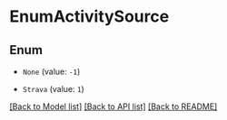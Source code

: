 # EnumActivitySource


## Enum

* `None` (value: `-1`)

* `Strava` (value: `1`)

[[Back to Model list]](../README.md#documentation-for-models) [[Back to API list]](../README.md#documentation-for-api-endpoints) [[Back to README]](../README.md)
